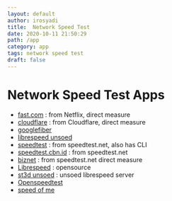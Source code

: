 ```yaml
---
layout: default
author: irosyadi
title:  Network Speed Test
date: 2020-10-11 21:50:29
path: /app
category: app
tags: network speed test
draft: false
---
```


# Network Speed Test Apps
- [fast.com](https://fast.com/) : from Netflix, direct measure
- [cloudflare](https://speed.cloudflare.com/) : from Cloudflare, direct measure
- [googlefiber](https://speed.googlefiber.net/)
- [librespeed unsoed](https://st3d.unsoed.ac.id/)
- [speedtest](https://www.speedtest.net/) : from speedtest.net, also has CLI
- [speedtest.cbn.id](https://speedtest.cbn.id/) : from speedtest.net
- [biznet](https://speedtest.biznetnetworks.com/) : from speedtest.net direct measure
- [Librespeed](https://librespeed.org/) : opensource
- [st3d unsoed](https://st3d.unsoed.ac.id/) : unsoed librespeed server
- [Openspeedtest](https://openspeedtest.com/)
- [speed of me](https://speedof.me/)
